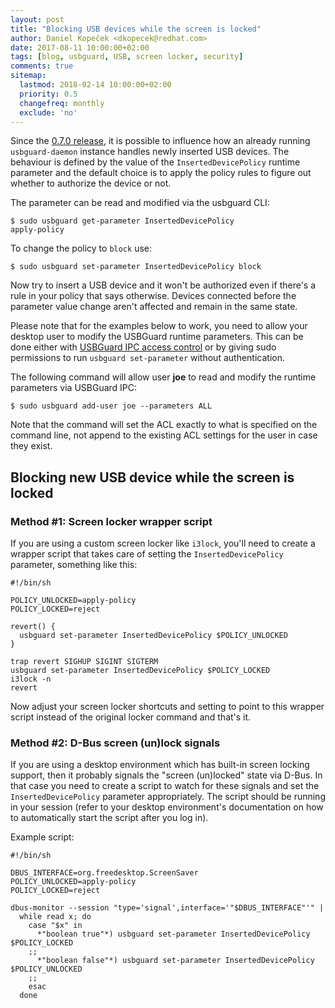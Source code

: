 ```yaml
---
layout: post
title: "Blocking USB devices while the screen is locked"
author: Daniel Kopeček <dkopecek@redhat.com>
date: 2017-08-11 10:00:00+02:00
tags: [blog, usbguard, USB, screen locker, security]
comments: true
sitemap:
  lastmod: 2018-02-14 10:00:00+02:00
  priority: 0.5
  changefreq: monthly
  exclude: 'no'
---
```


Since the [0.7.0 release](https://github.com/USBGuard/usbguard/releases/tag/usbguard-0.7.0), it is possible to influence how an already running `usbguard-daemon` instance handles newly inserted USB devices.
The behaviour is defined by the value of the `InsertedDevicePolicy` runtime parameter and the default choice is to apply the policy rules to figure out whether to authorize the device or not.

The parameter can be read and modified via the usbguard CLI:

```
$ sudo usbguard get-parameter InsertedDevicePolicy
apply-policy
```

To change the policy to `block` use:

```
$ sudo usbguard set-parameter InsertedDevicePolicy block
```

Now try to insert a USB device and it won't be authorized even if there's a rule in your policy that says otherwise. Devices connected before the parameter value change aren't affected and remain in the same state.

Please note that for the examples below to work, you need to allow your desktop user to modify the USBGuard runtime parameters.
This can be done either with [USBGuard IPC access control](https://usbguard.github.io/blog/2017/IPC-Access-Control) or by giving sudo permissions to run `usbguard set-parameter` without authentication.

The following command will allow user **joe** to read and modify the runtime parameters via USBGuard IPC:

```
$ sudo usbguard add-user joe --parameters ALL
```

Note that the command will set the ACL exactly to what is specified on the command line, not append to the existing ACL settings for the user in case they exist.

## Blocking new USB device while the screen is locked

### Method #1: Screen locker wrapper script

If you are using a custom screen locker like `i3lock`, you'll need to create a wrapper script that takes care of setting the `InsertedDevicePolicy` parameter, something like this:

```
#!/bin/sh

POLICY_UNLOCKED=apply-policy
POLICY_LOCKED=reject

revert() {
  usbguard set-parameter InsertedDevicePolicy $POLICY_UNLOCKED
}

trap revert SIGHUP SIGINT SIGTERM
usbguard set-parameter InsertedDevicePolicy $POLICY_LOCKED
i3lock -n
revert
```

Now adjust your screen locker shortcuts and setting to point to this wrapper script instead of the original locker command and that's it.

### Method #2: D-Bus screen (un)lock signals

If you are using a desktop environment which has built-in screen locking support, then it probably signals the "screen (un)locked" state via D-Bus.
In that case you need to create a script to watch for these signals and set the `InsertedDevicePolicy` parameter appropriately.
The script should be running in your session (refer to your desktop environment's documentation on how to automatically start the script after you log in).

Example script:

```
#!/bin/sh

DBUS_INTERFACE=org.freedesktop.ScreenSaver
POLICY_UNLOCKED=apply-policy
POLICY_LOCKED=reject

dbus-monitor --session "type='signal',interface='"$DBUS_INTERFACE"'" |
  while read x; do
    case "$x" in 
      *"boolean true"*) usbguard set-parameter InsertedDevicePolicy $POLICY_LOCKED
    ;;
      *"boolean false"*) usbguard set-parameter InsertedDevicePolicy $POLICY_UNLOCKED
    ;;
    esac
  done
```
